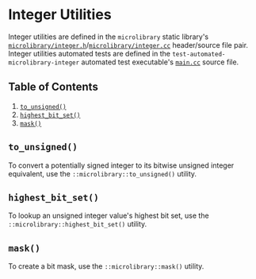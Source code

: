 # Integer Utilities

Integer utilities are defined in the `microlibrary` static library's
[`microlibrary/integer.h`](https://github.com/apcountryman/microlibrary/blob/main/libraries/microlibrary/ANY/ANY/include/microlibrary/integer.h)/[`microlibrary/integer.cc`](https://github.com/apcountryman/microlibrary/blob/main/libraries/microlibrary/ANY/ANY/source/microlibrary/integer.cc)
header/source file pair.
Integer utilities automated tests are defined in the `test-automated-microlibrary-integer`
automated test executable's
[`main.cc`](https://github.com/apcountryman/microlibrary/blob/main/tests/automated/microlibrary/integer/main.cc)
source file.

## Table of Contents

1. [`to_unsigned()`](#to_unsigned)
1. [`highest_bit_set()`](#highest_bit_set)
1. [`mask()`](#mask)

## `to_unsigned()`

To convert a potentially signed integer to its bitwise unsigned integer equivalent, use
the `::microlibrary::to_unsigned()` utility.

## `highest_bit_set()`

To lookup an unsigned integer value's highest bit set, use the
`::microlibrary::highest_bit_set()` utility.

## `mask()`

To create a bit mask, use the `::microlibrary::mask()` utility.
